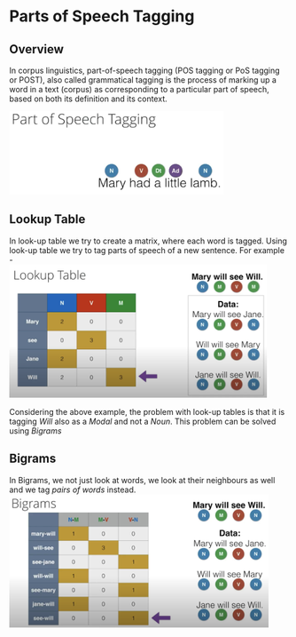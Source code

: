 # Parts of Speech Tagging

## Overview

In corpus linguistics, part-of-speech tagging (POS tagging or PoS tagging or POST), also called grammatical tagging is the process of marking up a word in a text (corpus) as corresponding to a particular part of speech, based on both its definition and its context.

<img src="./images/1. pos tagging.png" height="150"></img>

## Lookup Table

In look-up table we try to create a matrix, where each word is tagged. Using look-up table we try to tag parts of speech of a new sentence. For example - <br>
<img src="./images/2. look-up table.png" height="240"></img><br>

Considering the above example, the problem with look-up tables is that it is tagging *Will* also as a *Modal* and not a *Noun*. This problem can be solved using *Bigrams*

## Bigrams

In Bigrams, we not just look at words, we look at their neighbours as well and we tag *pairs of words* instead. <br>
<img src="./images/3. Bigrams.png" height="240"></img>
